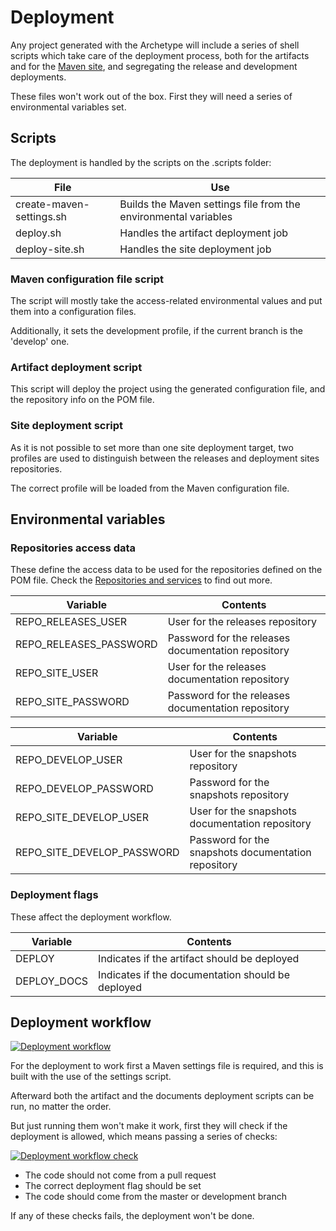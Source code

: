 # Deployment


Any project generated with the Archetype will include a series of shell scripts which take care of the deployment process, both for the artifacts and for the [Maven site][maven-site], and segregating the release and development deployments.

These files won't work out of the box. First they will need a series of environmental variables set.

## Scripts

The deployment is handled by the scripts on the .scripts folder:

|File|Use|
|---|---|
|create-maven-settings.sh|Builds the Maven settings file from the environmental variables|
|deploy.sh|Handles the artifact deployment job|
|deploy-site.sh|Handles the site deployment job|

### Maven configuration file script

The script will mostly take the access-related environmental values and put them into a configuration files.

Additionally, it sets the development profile, if the current branch is the 'develop' one.

### Artifact deployment script

This script will deploy the project using the generated configuration file, and the repository info on the POM file.

### Site deployment script

As it is not possible to set more than one site deployment target, two profiles are used to distinguish between the releases and deployment sites repositories.

The correct profile will be loaded from the Maven configuration file.

## Environmental variables

### Repositories access data

These define the access data to be used for the repositories defined on the POM file. Check the [Repositories and services](./repos.html) to find out more.

|Variable|Contents|
|---|---|
|REPO\_RELEASES\_USER|User for the releases repository|
|REPO\_RELEASES\_PASSWORD|Password for the releases documentation repository|
|REPO\_SITE\_USER|User for the releases documentation repository|
|REPO\_SITE\_PASSWORD|Password for the releases documentation repository|

|Variable|Contents|
|---|---|
|REPO\_DEVELOP\_USER|User for the snapshots repository|
|REPO\_DEVELOP\_PASSWORD|Password for the snapshots repository|
|REPO\_SITE\_DEVELOP\_USER|User for the snapshots documentation repository|
|REPO\_SITE\_DEVELOP\_PASSWORD|Password for the snapshots documentation repository|

### Deployment flags

These affect the deployment workflow.

|Variable|Contents|
|---|---|
|DEPLOY|Indicates if the artifact should be deployed|
|DEPLOY\_DOCS|Indicates if the documentation should be deployed|

## Deployment workflow

[![Deployment workflow][deployment-workflow]][deployment-workflow]

For the deployment to work first a Maven settings file is required, and this is built with the use of the settings script.

Afterward both the artifact and the documents deployment scripts can be run, no matter the order.

But just running them won't make it work, first they will check if the deployment is allowed, which means passing a series of checks:

[![Deployment workflow check][deployment-workflow-check]][deployment-workflow-check]

- The code should not come from a pull request
- The correct deployment flag should be set
- The code should come from the master or development branch

If any of these checks fails, the deployment won't be done.

[deployment-workflow]: ./images/deployment_workflow.png
[deployment-workflow-check]: ./images/deployment_check_workflow.png
[maven-site]: ./site.html